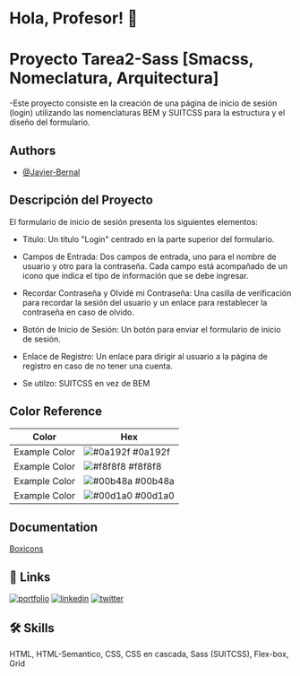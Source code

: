 
# Hola, Profesor! 👋


# Proyecto Tarea2-Sass [Smacss, Nomeclatura, Arquitectura]

-Este proyecto consiste en la creación de una página de inicio de sesión (login) utilizando las nomenclaturas BEM y SUITCSS para la estructura y el diseño del formulario.

## Authors

- [@Javier-Bernal](https://github.com/Wilz0n)

## Descripción del Proyecto
El formulario de inicio de sesión presenta los siguientes elementos:

- Titulo: Un título "Login" centrado en la parte superior del formulario.
- Campos de Entrada: Dos campos de entrada, uno para el nombre de usuario y otro para la contraseña. Cada campo está acompañado de un icono que indica el tipo de información que se debe ingresar.
- Recordar Contraseña y Olvidé mi Contraseña: Una casilla de verificación para recordar la sesión del usuario y un enlace para restablecer la contraseña en caso de olvido.
- Botón de Inicio de Sesión: Un botón para enviar el formulario de inicio de sesión.
- Enlace de Registro: Un enlace para dirigir al usuario a la página de registro en caso de no tener una cuenta.

- Se utilzo: SUITCSS en vez de BEM

## Color Reference

| Color             | Hex                                                                |
| ----------------- | ------------------------------------------------------------------ |
| Example Color | ![#0a192f](https://via.placeholder.com/10/0a192f?text=+) #0a192f |
| Example Color | ![#f8f8f8](https://via.placeholder.com/10/f8f8f8?text=+) #f8f8f8 |
| Example Color | ![#00b48a](https://via.placeholder.com/10/00b48a?text=+) #00b48a |
| Example Color | ![#00d1a0](https://via.placeholder.com/10/00b48a?text=+) #00d1a0 |


## Documentation

[Boxicons](https://unpkg.com/boxicons@2.1.4/css/boxicons.min.css)


## 🔗 Links
[![portfolio](https://img.shields.io/badge/my_portfolio-000?style=for-the-badge&logo=ko-fi&logoColor=white)](https://katherineoelsner.com/)
[![linkedin](https://img.shields.io/badge/linkedin-0A66C2?style=for-the-badge&logo=linkedin&logoColor=white)](https://www.linkedin.com/)
[![twitter](https://img.shields.io/badge/twitter-1DA1F2?style=for-the-badge&logo=twitter&logoColor=white)](https://twitter.com/)


## 🛠 Skills
HTML, HTML-Semantico, CSS, CSS en cascada, Sass (SUITCSS), Flex-box, Grid

